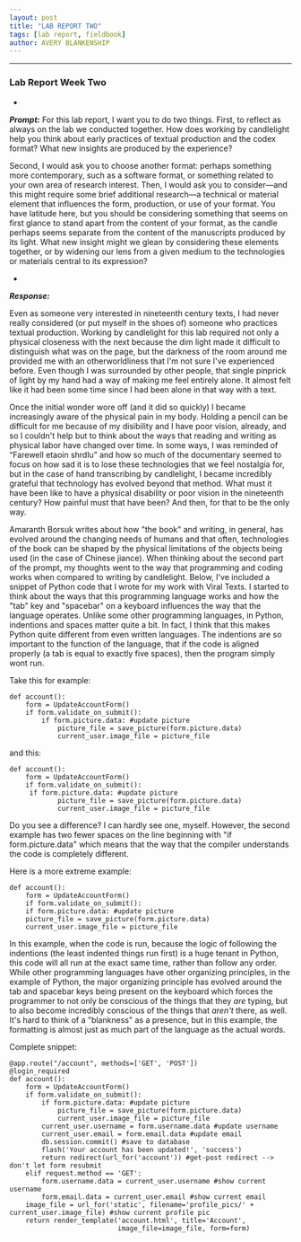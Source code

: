```yaml
---
layout: post
title: "LAB REPORT TWO"
tags: [lab report, fieldbook]
author: AVERY BLANKENSHIP
---
```

-------------------

### Lab Report Week Two
-

_**Prompt:**_
For this lab report, I want you to do two things. First, to reflect as always on the lab we conducted together. How does working by candlelight help you think about early practices of textual production and the codex format? What new insights are produced by the experience?

Second, I would ask you to choose another format: perhaps something more contemporary, such as a software format, or something related to your own area of research interest. Then, I would ask you to consider—and this might require some brief additional research—a technical or material element that influences the form, production, or use of your format. You have latitude here, but you should be considering something that seems on first glance to stand apart from the content of your format, as the candle perhaps seems separate from the content of the manuscripts produced by its light. What new insight might we glean by considering these elements together, or by widening our lens from a given medium to the technologies or materials central to its expression?

-

_**Response:**_

Even as someone very interested in nineteenth century texts, I had never really considered (or put myself in the shoes of) someone who practices textual production. Working by candlelight for this lab required not only a physical closeness with the next because the dim light made it difficult to distinguish what was on the page, but the darkness of the room around me provided me with an otherworldliness that I'm not sure I've experienced before. Even though I was surrounded by other people, that single pinprick of light by my hand had a way of making me feel entirely alone. It almost felt like it had been some time since I had been alone in that way with a text.

Once the initial wonder wore off (and it did so quickly) I became increasingly aware of the physical pain in my body. Holding a pencil can be difficult for me because of my disibility and I have poor vision, already, and so I couldn't help but to think about the ways that reading and writing as physical labor have changed over time. In some ways, I was reminded of “Farewell etaoin shrdlu” and how so much of the documentary seemed to focus on how sad it is to lose these technologies that we feel nostalgia for, but in the case of hand transcribing by candlelight, I became incredibly grateful that technology has evolved beyond that method. What must it have been like to have a physical disability or poor vision in the nineteenth century? How painful must that have been? And then, for that to be the only way.

Amaranth Borsuk writes about how "the book" and writing, in general, has evolved around the changing needs of humans and that often, technologies of the book can be shaped by the physical limitations of the objects being used (in the case of Chinese jiance). When thinking about the second part of the prompt, my thoughts went to the way that programming and coding works when compared to writing by candlelight. Below, I've included a snippet of Python code that I wrote for my work with Viral Texts. I started to think about the ways that this programming language works and how the "tab" key and "spacebar" on a keyboard influences the way that the language operates. Unlike some other programming languages, in Python, indentions and spaces matter quite a bit. In fact, I think that this makes Python quite different from even written languages. The indentions are so important to the function of the language, that if the code is aligned properly (a tab is equal to exactly five spaces), then the program simply wont run.

Take this for example:
```
def account():
    form = UpdateAccountForm()
    if form.validate_on_submit():
        if form.picture.data: #update picture
            picture_file = save_picture(form.picture.data)
            current_user.image_file = picture_file
```
 and this:
 ```
 def account():
     form = UpdateAccountForm()
     if form.validate_on_submit():
      if form.picture.data: #update picture
             picture_file = save_picture(form.picture.data)
             current_user.image_file = picture_file
 ```
Do you see a difference? I can hardly see one, myself. However, the second example has two fewer spaces on the line beginning with "if form.picture.data" which means that the way that the compiler understands the code is completely different.

Here is a more extreme example:
```
def account():
    form = UpdateAccountForm()
    if form.validate_on_submit():
    if form.picture.data: #update picture
    picture_file = save_picture(form.picture.data)
    current_user.image_file = picture_file
```
In this example, when the code is run, because the logic of following the indentions (the least indented things run first) is a huge tenant in Python, this code will all run at the exact same time, rather than follow any order. While other programming languages have other organizing principles, in the example of Python, the major organizing principle has evolved around the tab and spacebar keys being present on the keyboard which forces the programmer to not only be conscious of the things that they *are* typing, but to also become incredibly conscious of the things that *aren't* there, as well. It's hard to think of a "blankness" as a presence, but in this example, the formatting is almost just as much part of the language as the actual words.

Complete snippet:
```
@app.route("/account", methods=['GET', 'POST'])
@login_required
def account():
    form = UpdateAccountForm()
    if form.validate_on_submit():
        if form.picture.data: #update picture
            picture_file = save_picture(form.picture.data)
            current_user.image_file = picture_file
        current_user.username = form.username.data #update username
        current_user.email = form.email.data #update email
        db.session.commit() #save to database
        flash('Your account has been updated!', 'success')
        return redirect(url_for('account')) #get-post redirect --> don't let form resubmit
    elif request.method == 'GET':
        form.username.data = current_user.username #show current username
        form.email.data = current_user.email #show current email
    image_file = url_for('static', filename='profile_pics/' + current_user.image_file) #show current profile pic
    return render_template('account.html', title='Account',
                           image_file=image_file, form=form)

```
